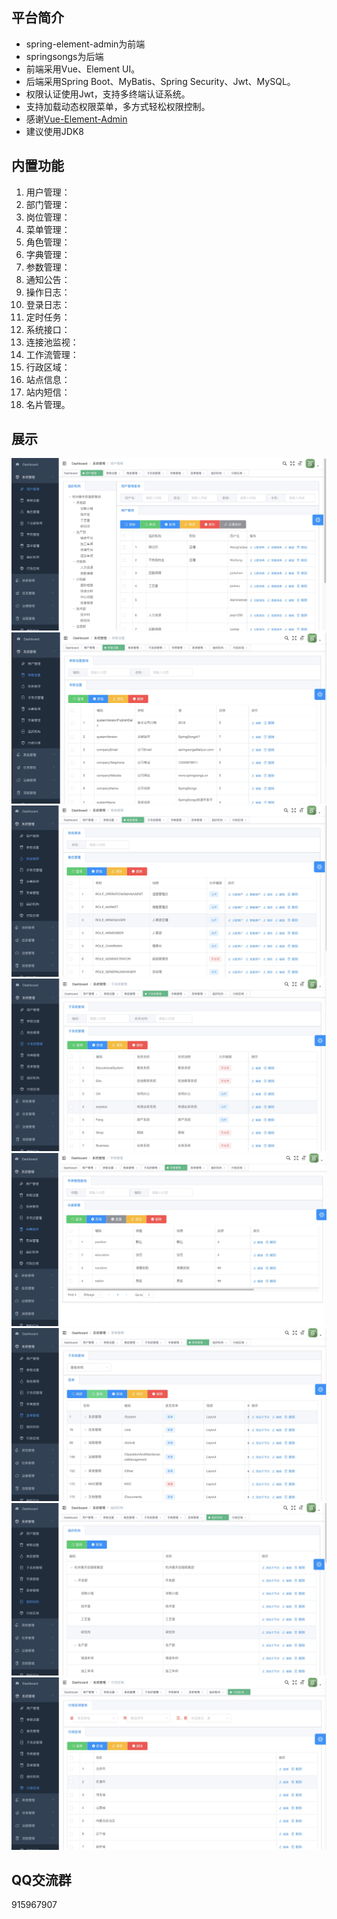 ## 平台简介
* spring-element-admin为前端
* springsongs为后端
* 前端采用Vue、Element UI。
* 后端采用Spring Boot、MyBatis、Spring Security、Jwt、MySQL。
* 权限认证使用Jwt，支持多终端认证系统。
* 支持加载动态权限菜单，多方式轻松权限控制。
* 感谢[Vue-Element-Admin](https://github.com/PanJiaChen/vue-element-admin)
* 建议使用JDK8
## 内置功能

1.  用户管理：
2.  部门管理：
3.  岗位管理：
4.  菜单管理：
5.  角色管理：
6.  字典管理：
7.  参数管理：
8.  通知公告：
9.  操作日志：
10. 登录日志：
11. 定时任务：
12. 系统接口：
13. 连接池监视：
14. 工作流管理：
15. 行政区域：
16. 站点信息：
17. 站内短信：
18. 名片管理。
## 展示
![springsongs](/demopicture/1.jpg)
![springsongs](/demopicture/2.jpg)
![springsongs](/demopicture/3.jpg)
![springsongs](/demopicture/4.jpg)
![springsongs](/demopicture/5.jpg)
![springsongs](/demopicture/6.jpg)
![springsongs](/demopicture/7.jpg)
![springsongs](/demopicture/8.jpg)
## QQ交流群
915967907
